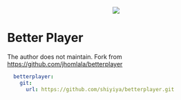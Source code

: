 <p align="center">
<img src="https://raw.githubusercontent.com/jhomlala/betterplayer/master/media/logo.png">
</p>

# Better Player

The author does not maintain.
Fork from https://github.com/jhomlala/betterplayer

```yaml
  betterplayer:
    git:
      url: https://github.com/shiyiya/betterplayer.git
```